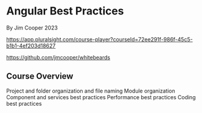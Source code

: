 # Angular Best Practices
By Jim Cooper 2023

https://app.pluralsight.com/course-player?courseId=72ee291f-986f-45c5-b1b1-4ef203d18627

https://github.com/jmcooper/whitebeards

## Course Overview
Project and folder organization and file naming
Module organization
Component and services best practices
Performance best practices
Coding best practices
